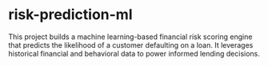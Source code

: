 # risk-prediction-ml
This project builds a machine learning-based financial risk scoring engine that predicts the likelihood of a customer defaulting on a loan. It leverages historical financial and behavioral data to power informed lending decisions.
